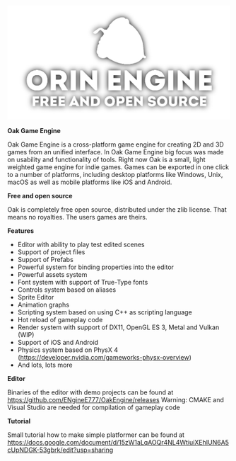 ![Oak Game Engine logo](/logo.png)

**Oak Game Engine**

Oak Game Engine is a cross-platform game engine for creating 2D and 3D
games from an unified interface. In Oak Game Engine big focus was made on
usability and functionality of tools. Right now Oak is a small, light weighted
game engine for indie games. Games can be exported in one click to a number of
platforms, including desktop platforms like Windows, Unix, macOS as well as
mobile platforms like iOS and Android.

**Free and open source**

Oak is completely free open source, distributed under the zlib license. That means no royalties.
The users games are theirs.

**Features**

- Editor with ability to play test edited scenes
- Support of project files
- Support of Prefabs
- Powerful system for binding properties into the editor
- Powerful assets system
- Font system with support of True-Type fonts
- Controls system based on aliases
- Sprite Editor
- Animation graphs
- Scripting system based on using C++ as scripting language
- Hot reload of gameplay code
- Render system with support of DX11, OpenGL ES 3, Metal and Vulkan (WIP)
- Support of iOS and Android
- Physics system based on PhysX 4 (https://developer.nvidia.com/gameworks-physx-overview)
- And lots, lots more

**Editor**

Binaries of the editor with demo projects can be found at https://github.com/ENgineE777/OakEngine/releases
Warning: CMAKE and Visual Studio are needed for compilation of gameplay code

**Tutorial**

Small tutorial how to make simple platformer can be found at
https://docs.google.com/document/d/15zW1aLqAOQr4NL4WtiuiXEhIUN6A5cUpNDGK-53gbrk/edit?usp=sharing
